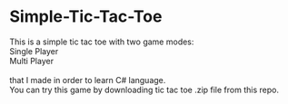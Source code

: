 # Simple-Tic-Tac-Toe
This is a simple tic tac toe with two game modes:<br>Single Player<br> Multi Player <br><br>that I made in order to learn C# language.
<br>
You can try this game by downloading tic tac toe .zip file from this repo.<br>
